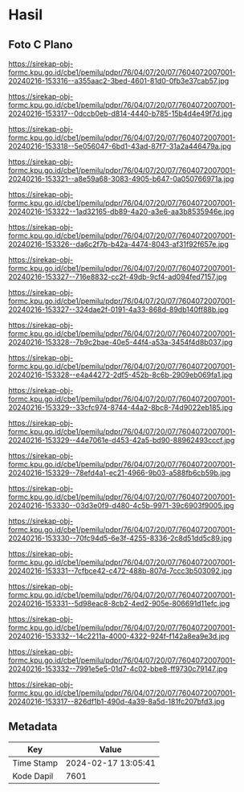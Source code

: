 # Hasil

## Foto C Plano

https://sirekap-obj-formc.kpu.go.id/cbe1/pemilu/pdpr/76/04/07/20/07/7604072007001-20240216-153316--a355aac2-3bed-4601-81d0-0fb3e37cab57.jpg

https://sirekap-obj-formc.kpu.go.id/cbe1/pemilu/pdpr/76/04/07/20/07/7604072007001-20240216-153317--0dccb0eb-d814-4440-b785-15b4d4e49f7d.jpg

https://sirekap-obj-formc.kpu.go.id/cbe1/pemilu/pdpr/76/04/07/20/07/7604072007001-20240216-153318--5e056047-6bd1-43ad-87f7-31a2a446479a.jpg

https://sirekap-obj-formc.kpu.go.id/cbe1/pemilu/pdpr/76/04/07/20/07/7604072007001-20240216-153321--a8e59a68-3083-4905-b647-0a050766971a.jpg

https://sirekap-obj-formc.kpu.go.id/cbe1/pemilu/pdpr/76/04/07/20/07/7604072007001-20240216-153322--1ad32165-db89-4a20-a3e6-aa3b8535946e.jpg

https://sirekap-obj-formc.kpu.go.id/cbe1/pemilu/pdpr/76/04/07/20/07/7604072007001-20240216-153326--da6c2f7b-b42a-4474-8043-af31f92f657e.jpg

https://sirekap-obj-formc.kpu.go.id/cbe1/pemilu/pdpr/76/04/07/20/07/7604072007001-20240216-153327--716e8832-cc2f-49db-9cf4-ad094fed7157.jpg

https://sirekap-obj-formc.kpu.go.id/cbe1/pemilu/pdpr/76/04/07/20/07/7604072007001-20240216-153327--324dae2f-0191-4a33-868d-89db140ff88b.jpg

https://sirekap-obj-formc.kpu.go.id/cbe1/pemilu/pdpr/76/04/07/20/07/7604072007001-20240216-153328--7b9c2bae-40e5-44f4-a53a-3454f4d8b037.jpg

https://sirekap-obj-formc.kpu.go.id/cbe1/pemilu/pdpr/76/04/07/20/07/7604072007001-20240216-153328--e4a44272-2df5-452b-8c6b-2909eb069fa1.jpg

https://sirekap-obj-formc.kpu.go.id/cbe1/pemilu/pdpr/76/04/07/20/07/7604072007001-20240216-153329--33cfc974-8744-44a2-8bc8-74d9022eb185.jpg

https://sirekap-obj-formc.kpu.go.id/cbe1/pemilu/pdpr/76/04/07/20/07/7604072007001-20240216-153329--44e7061e-d453-42a5-bd90-88962493cccf.jpg

https://sirekap-obj-formc.kpu.go.id/cbe1/pemilu/pdpr/76/04/07/20/07/7604072007001-20240216-153329--78efd4a1-ec21-4966-9b03-a588fb6cb59b.jpg

https://sirekap-obj-formc.kpu.go.id/cbe1/pemilu/pdpr/76/04/07/20/07/7604072007001-20240216-153330--03d3e0f9-d480-4c5b-9971-39c6903f9005.jpg

https://sirekap-obj-formc.kpu.go.id/cbe1/pemilu/pdpr/76/04/07/20/07/7604072007001-20240216-153330--70fc94d5-6e3f-4255-8336-2c8d51dd5c89.jpg

https://sirekap-obj-formc.kpu.go.id/cbe1/pemilu/pdpr/76/04/07/20/07/7604072007001-20240216-153331--7cfbce42-c472-488b-807d-7ccc3b503092.jpg

https://sirekap-obj-formc.kpu.go.id/cbe1/pemilu/pdpr/76/04/07/20/07/7604072007001-20240216-153331--5d98eac8-8cb2-4ed2-905e-806691d11efc.jpg

https://sirekap-obj-formc.kpu.go.id/cbe1/pemilu/pdpr/76/04/07/20/07/7604072007001-20240216-153332--14c2211a-4000-4322-924f-f142a8ea9e3d.jpg

https://sirekap-obj-formc.kpu.go.id/cbe1/pemilu/pdpr/76/04/07/20/07/7604072007001-20240216-153332--7991e5e5-01d7-4c02-bbe8-ff9730c79147.jpg

https://sirekap-obj-formc.kpu.go.id/cbe1/pemilu/pdpr/76/04/07/20/07/7604072007001-20240216-153317--826df1b1-490d-4a39-8a5d-181fc207bfd3.jpg


## Metadata

| Key        | Value               |
| ---------- | ------------------- |
| Time Stamp | 2024-02-17 13:05:41 |
| Kode Dapil | 7601                |



